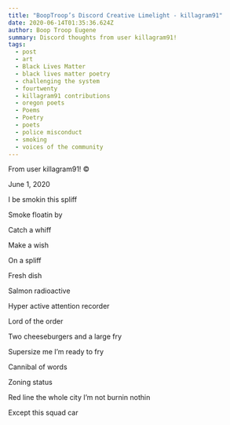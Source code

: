 ```yaml
---
title: "BoopTroop’s Discord Creative Limelight - killagram91"
date: 2020-06-14T01:35:36.624Z
author: Boop Troop Eugene
summary: Discord thoughts from user killagram91!
tags:
  - post
  - art
  - Black Lives Matter
  - black lives matter poetry
  - challenging the system
  - fourtwenty
  - killagram91 contributions
  - oregon poets
  - Poems
  - Poetry
  - poets
  - police misconduct
  - smoking
  - voices of the community
---
```

From user killagram91! ©

June 1, 2020

I be smokin this spliff

Smoke floatin by

Catch a whiff

Make a wish

On a spliff

Fresh dish

Salmon radioactive

Hyper active attention recorder

Lord of the order

Two cheeseburgers and a large fry

Supersize me I’m ready to fry

Cannibal of words

Zoning status

Red line the whole city I’m not burnin nothin

Except this squad car